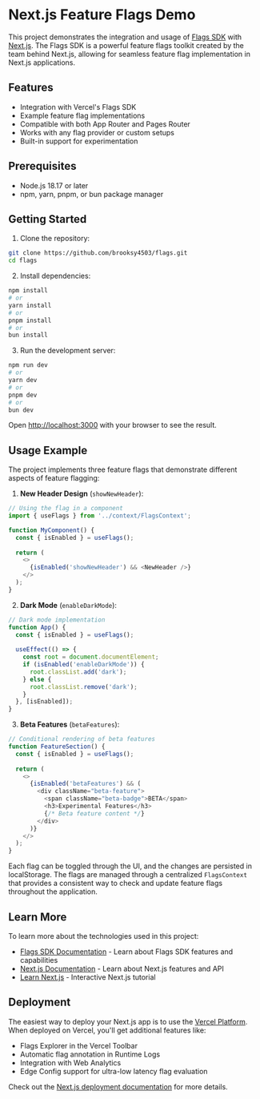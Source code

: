 # Next.js Feature Flags Demo

This project demonstrates the integration and usage of [Flags SDK](https://flags-sdk.dev/) with [Next.js](https://nextjs.org). The Flags SDK is a powerful feature flags toolkit created by the team behind Next.js, allowing for seamless feature flag implementation in Next.js applications.

## Features

- Integration with Vercel's Flags SDK
- Example feature flag implementations
- Compatible with both App Router and Pages Router
- Works with any flag provider or custom setups
- Built-in support for experimentation

## Prerequisites

- Node.js 18.17 or later
- npm, yarn, pnpm, or bun package manager

## Getting Started

1. Clone the repository:
```bash
git clone https://github.com/brooksy4503/flags.git
cd flags
```

2. Install dependencies:
```bash
npm install
# or
yarn install
# or
pnpm install
# or
bun install
```

3. Run the development server:
```bash
npm run dev
# or
yarn dev
# or
pnpm dev
# or
bun dev
```

Open [http://localhost:3000](http://localhost:3000) with your browser to see the result.

## Usage Example

The project implements three feature flags that demonstrate different aspects of feature flagging:

1. **New Header Design** (`showNewHeader`):
```typescript
// Using the flag in a component
import { useFlags } from '../context/FlagsContext';

function MyComponent() {
  const { isEnabled } = useFlags();
  
  return (
    <>
      {isEnabled('showNewHeader') && <NewHeader />}
    </>
  );
}
```

2. **Dark Mode** (`enableDarkMode`):
```typescript
// Dark mode implementation
function App() {
  const { isEnabled } = useFlags();
  
  useEffect(() => {
    const root = document.documentElement;
    if (isEnabled('enableDarkMode')) {
      root.classList.add('dark');
    } else {
      root.classList.remove('dark');
    }
  }, [isEnabled]);
}
```

3. **Beta Features** (`betaFeatures`):
```typescript
// Conditional rendering of beta features
function FeatureSection() {
  const { isEnabled } = useFlags();
  
  return (
    <>
      {isEnabled('betaFeatures') && (
        <div className="beta-feature">
          <span className="beta-badge">BETA</span>
          <h3>Experimental Features</h3>
          {/* Beta feature content */}
        </div>
      )}
    </>
  );
}
```

Each flag can be toggled through the UI, and the changes are persisted in localStorage. The flags are managed through a centralized `FlagsContext` that provides a consistent way to check and update feature flags throughout the application.

## Learn More

To learn more about the technologies used in this project:

- [Flags SDK Documentation](https://flags-sdk.dev/) - Learn about Flags SDK features and capabilities
- [Next.js Documentation](https://nextjs.org/docs) - Learn about Next.js features and API
- [Learn Next.js](https://nextjs.org/learn) - Interactive Next.js tutorial

## Deployment

The easiest way to deploy your Next.js app is to use the [Vercel Platform](https://vercel.com/new). When deployed on Vercel, you'll get additional features like:

- Flags Explorer in the Vercel Toolbar
- Automatic flag annotation in Runtime Logs
- Integration with Web Analytics
- Edge Config support for ultra-low latency flag evaluation

Check out the [Next.js deployment documentation](https://nextjs.org/docs/app/building-your-application/deploying) for more details.
